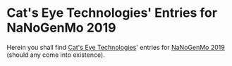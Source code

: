 Cat's Eye Technologies' Entries for NaNoGenMo 2019
==================================================

Herein you shall find [Cat's Eye Technologies][]' entries
for [NaNoGenMo 2019][] (should any come into existence).

[Cat's Eye Technologies]: http://catseye.tc/
[NaNoGenMo 2019]: https://github.com/NaNoGenMo/2019/
